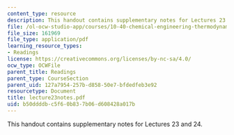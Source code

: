 ```yaml
---
content_type: resource
description: This handout contains supplementary notes for Lectures 23 and 24.
file: /ol-ocw-studio-app/courses/10-40-chemical-engineering-thermodynamics-fall-2003/b50ddddbc5f60b837b06d608428a017b_lecture23notes.pdf
file_size: 161969
file_type: application/pdf
learning_resource_types:
- Readings
license: https://creativecommons.org/licenses/by-nc-sa/4.0/
ocw_type: OCWFile
parent_title: Readings
parent_type: CourseSection
parent_uid: 127a7954-257b-d858-50e7-bfdedfeb3e92
resourcetype: Document
title: lecture23notes.pdf
uid: b50ddddb-c5f6-0b83-7b06-d608428a017b
---
```

This handout contains supplementary notes for Lectures 23 and 24.